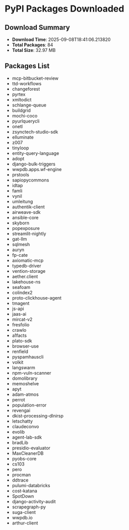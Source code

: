 # PyPI Packages Downloaded

## Download Summary
- **Download Time**: 2025-09-08T18:41:06.213820
- **Total Packages**: 84
- **Total Size**: 32.97 MB

## Packages List
- mcp-bitbucket-review
- ttd-workflows
- changeforest
- pyrtex
- xmltodict
- schlange-queue
- buildgrid
- mochi-coco
- pyurlquerycli
- onetl
- zsynctech-studio-sdk
- elluminate
- z007
- tinyloop
- entity-query-language
- adopt
- django-bulk-triggers
- wwpdb.apps.wf-engine
- prstools
- sapiopycommons
- idtap
- famli
- vynil
- umleitung
- authentik-client
- airweave-sdk
- ansible-core
- skyborn
- popexposure
- streamlit-nightly
- gat-llm
- sqlmesh
- auryn
- fp-cate
- axiomatic-mcp
- typedb-driver
- vention-storage
- aether.client
- lakehouse-ns
- seafoam
- colindex2
- proto-clickhouse-agent
- tmagent
- js-api
- jaas-ai
- mircat-v2
- fresfolio
- crawlo
- a1facts
- plato-sdk
- browser-use
- renfield
- pyspamhauscli
- volkit
- langswarm
- npm-vuln-scanner
- domolibrary
- memoshelve
- apyt
- adam-atmos
- perrot
- population-error
- revengai
- dkist-processing-dlnirsp
- letschatty
- claudeconvo
- evolib
- agent-lab-sdk
- bradLib
- presidio-evaluator
- MaxCleanerDB
- pyobs-core
- cs103
- pero
- procman
- ddtrace
- pulumi-databricks
- cost-katana
- SpotDown
- django-activity-audit
- scrapegraph-py
- suga-client
- wwpdb.io
- arthur-client
